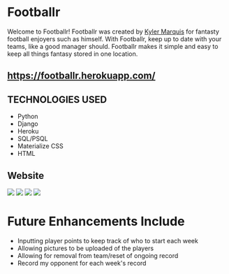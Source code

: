# Footballr

Welcome to Footballr! Footballr was created by [Kyler Marquis](https://www.linkedin.com/in/kylermarquis/) for fantasty football enjoyers such as himself.
With Footballr, keep up to date with your teams, like a good manager should. Footballr makes it simple and easy to keep all things fantasy stored in one location.
## https://footballr.herokuapp.com/

## TECHNOLOGIES USED

- Python
- Django 
- Heroku
- SQL/PSQL
- Materialize CSS
- HTML

## Website
![](https://imgur.com/2nzEved.png)
![](https://imgur.com/TMtgoZm.png)
![](https://imgur.com/vb9uWCb.png)
![](https://imgur.com/ieN5TGe.png)

# Future Enhancements Include
- Inputting player points to keep track of who to start each week
- Allowing pictures to be uploaded of the players
- Allowing for removal from team/reset of ongoing record
- Record my opponent for each week's record

